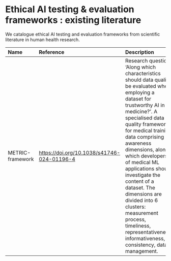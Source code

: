 # Ethical AI testing & evaluation frameworks : existing literature
We catalogue ethical AI testing and evaluation frameworks from scientific literature in human health research. 

| **Name** | **Reference** | **Description** | **Relevance**|
|:---------|:--------------|:----------------|:-------------|
|METRIC-framework |https://doi.org/10.1038/s41746-024-01196-4|Research question ‘Along which characteristics should data quality be evaluated when employing a dataset for trustworthy AI in medicine?’. A specialised data quality framework for medical training data comprising 15 awareness dimensions, along which developers of medical ML applications should investigate the content of a dataset. The dimensions are divided into 6 clusters: measurement process, timeliness, representativeness, informativeness, consistency, data management.| data management, data documentation|


